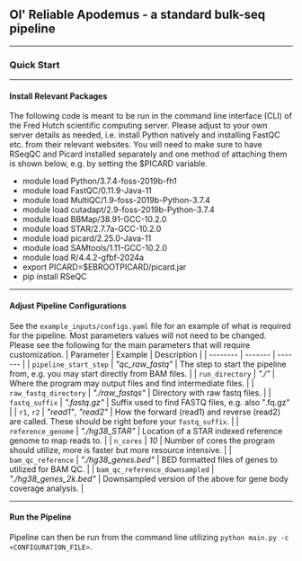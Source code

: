 ## Ol' Reliable Apodemus - a standard bulk-seq pipeline

---
### Quick Start

---

#### Install Relevant Packages
The following code is meant to be run in the command line interface (CLI) of the Fred Hutch scientific computing server. Please adjust to your own server details as needed, i.e. install Python natively and installing FastQC etc. from their relevant websites. You will need to make sure to have RSeqQC and Picard installed separately and one method of attaching them is shown below, e.g. by setting the $PICARD variable.
* module load Python/3.7.4-foss-2019b-fh1
* module load FastQC/0.11.9-Java-11
* module load MultiQC/1.9-foss-2019b-Python-3.7.4
* module load cutadapt/2.9-foss-2019b-Python-3.7.4
* module load BBMap/38.91-GCC-10.2.0
* module load STAR/2.7.7a-GCC-10.2.0
* module load picard/2.25.0-Java-11
* module load SAMtools/1.11-GCC-10.2.0
* module load R/4.4.2-gfbf-2024a
* export PICARD=$EBROOTPICARD/picard.jar
* pip install RSeQC

---

#### Adjust Pipeline Configurations
See the `example_inputs/configs.yaml` file for an example of what is required for the pipeline. Most parameters values will not need to be changed. Please see the following for the main parameters that will require customization.
| Parameter | Example | Description |
| -------- | ------- | ------- |
| `pipeline_start_step` | _"qc_raw_fastq"_ | The step to start the pipeline from, e.g. you may start directly from BAM files. |
| `run_directory` | _"./"_ | Where the program may output files and find intermediate files. |
| `raw_fastq_directory` | _"./raw_fastqs"_ | Directory with raw fastq files. |
| `fastq_suffix` | _".fastq.gz"_ | Suffix used to find FASTQ files, e.g. also ".fq.gz" |
| `r1`, `r2` | _"read1"_, _"read2"_ | How the forward (read1) and reverse (read2) are called. These should be right before your `fastq_suffix`. |
| `reference_genome` | _"./hg38_STAR"_ | Location of a STAR indexed reference genome to map reads to. |
| `n_cores` | _10_ | Number of cores the program should utilize, more is faster but more resource intensive. |
| `bam_qc_reference` | _"./hg38_genes.bed"_ | BED formatted files of genes to utilized for BAM QC. |
| `bam_qc_reference_downsampled` | _"./hg38_genes_2k.bed"_ | Downsampled version of the above for gene body coverage analysis. |

---

#### Run the Pipeline
Pipeline can then be run from the command line utilizing `python main.py -c <CONFIGURATION_FILE>`.
